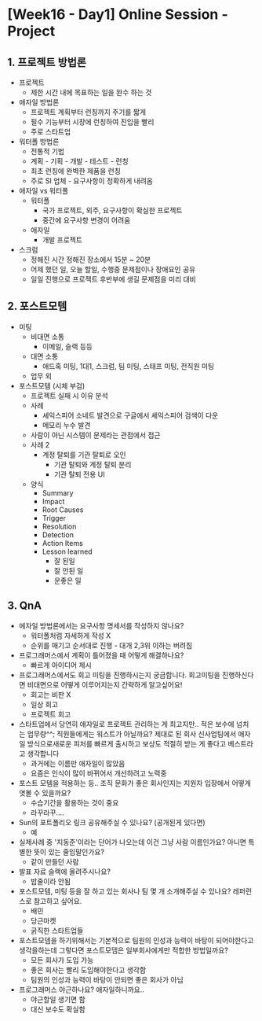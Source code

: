 # [Week16 - Day1] Online Session - Project

## 1. 프로젝트 방법론
  - 프로젝트
    - 제한 시간 내에 목표하는 일을 완수 하는 것
  - 애자일 방법론
    - 프로젝트 계획부터 런칭까지 주기를 짧게
    - 필수 기능부터 시장에 런칭하여 진입을 빨리
    - 주로 스타트업
  - 워터폴 방법론
    - 전통적 기법
    - 계획 - 기획 - 개발 - 테스트 - 런칭
    - 최초 런칭에 완벽한 제품을 런칭
    - 주로 SI 업체 - 요구사항이 정확하게 내려옴
  - 애자일 vs 워터폴
    - 워터폴
      - 국가 프로젝트, 외주, 요구사항이 확실한 프로젝트
      - 중간에 요구사항 변경이 어려움
    - 애자일
      - 개발 프로젝트
  - 스크럼
    - 정해진 시간 정해진 장소에서 15분 ~ 20분
    - 어제 했던 일, 오늘 할일, 수행중 문제점이나 장애요인 공유
    - 일일 진행으로 프로젝트 후반부에 생길 문제점을 미리 대비

## 2. 포스트모템
  - 미팅
    - 비대면 소통
      - 이메일, 슬랙 등등
    - 대면 소통
      - 애드혹 미팅, 1대1, 스크럼, 팀 미팅, 스태프 미팅, 전직원 미팅
    - 업무 외
  - 포스트모템 (시체 부검)
    - 프로젝트 실패 시 이유 분석
    - 사례
      - 셰익스피어 소네트 발견으로 구글에서 셰익스피어 검색이 다운
      - 메모리 누수 발견
    - 사람이 아닌 시스템이 문제라는 관점에서 접근
    - 사례 2
      - 계정 탈퇴를 기관 탈퇴로 오인
        - 기관 탈퇴와 계정 탈퇴 분리
        - 기관 탈퇴 전용 UI
    - 양식
      - Summary
      - Impact
      - Root Causes
      - Trigger
      - Resolution
      - Detection
      - Action Items
      - Lesson learned
        - 잘 된일
        - 잘 안된 일
        - 운좋은 일

## 3. QnA
  - 에자일 방법론에서는 요구사항 명세서를 작성하지 않나요?
    - 워터폴처럼 자세하게 작성 X
    - 순위를 매기고 순서대로 진행 - 대개 2,3위 이하는 버려짐
  - 프로그래머스에서 계획이 틀어졌을 때 어떻게 해결하나요?
    - 빠르게 아이디어 제시
  - 프로그래머스에서도 회고 미팅을 진행하시는지 궁금합니다. 회고미팅을 진행하신다면 비대면으로 어떻게 이루어지는지 간략하게 알고싶어요!
    - 회고는 비판 X
    - 일상 회고
    - 프로젝트 회고
  - 스타트업에서 당연히 애자일로 프로젝트 관리하는 게 최고지만.. 적은 보수에 넘치는 업무량^^; 직원들에게는 워스트가 아닐까요? 제대로 된 회사 신사업팀에서 애자일 방식으로새로운 피처를 빠르게 출시하고 보상도 적절히 받는 게 좋다고 베스트라고 생각합니다
    - 과거에는 이름만 애자일이 많았음
    - 요즘은 인식이 많이 바뀌어서 개선하려고 노력중
  - 포스트 모템을 적용하는 등.. 조직 문화가 좋은 회사인지는 지원자 입장에서 어떻게 엿볼 수 있을까요?
    - 수습기간을 활용하는 것이 중요
    - 라꾸라꾸....
  - Sun의 포트폴리오 링크 공유해주실 수 있나요? (공개된게 있다면)
    - 예
  - 실제사례 중 '지동준'이라는 단어가 나오는데 이건 그냥 사람 이름인가요? 아니면 특별한 뜻이 있는 줄임말인가요?
    - 같이 만들던 사람
  - 발표 자료 슬랙에 올려주시나요?
    - 밥줄이라 안됨
  - 포스트모템, 미팅 등을 잘 하고 있는 회사나 팀 몇 개 소개해주실 수 있나요? 레퍼런스로 참고하고 싶어요.
    - 배민
    - 당근마켓
    - 굵직한 스타트업들
  - 포스트모뎀을 하기위해서는 기본적으로 팀원의 인성과 능력이 바탕이 되어야한다고생각을하는데 그렇다면 포스트모뎀은 일부회사에게만 적합한 방법일까요?
    - 모든 회사가 도입 가능
    - 좋은 회사는 빨리 도입해야한다고 생각함
    - 팀원의 인성과 능력이 바탕이 안되면 좋은 회사가 아님
  - 프로그래머스 야근하나요? 애자일하니까요..
    - 야근할일 생기면 함
    - 대신 보수도 확실함
